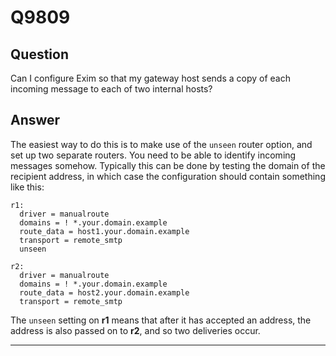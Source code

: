Q9809
=====

Question
--------

Can I configure Exim so that my gateway host sends a copy of each
incoming message to each of two internal hosts?

Answer
------

The easiest way to do this is to make use of the `unseen` router option,
and set up two separate routers. You need to be able to identify
incoming messages somehow. Typically this can be done by testing the
domain of the recipient address, in which case the configuration should
contain something like this:

    r1:
      driver = manualroute
      domains = ! *.your.domain.example
      route_data = host1.your.domain.example
      transport = remote_smtp
      unseen

    r2:
      driver = manualroute
      domains = ! *.your.domain.example
      route_data = host2.your.domain.example
      transport = remote_smtp

The `unseen` setting on **r1** means that after it has accepted an
address, the address is also passed on to **r2**, and so two deliveries
occur.

* * * * *

